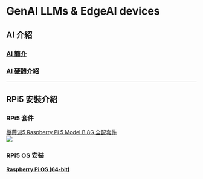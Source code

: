 # GenAI LLMs & EdgeAI devices 

## AI 介紹

### [AI 簡介](https://rkuo2000.github.io/AI-course/lecture/2024/08/01/AI-Brief.html)

### [AI 硬體介紹](https://rkuo2000.github.io/AI-course/lecture/2024/08/01/AI-Hardwares.html)

---
## RPi5 安裝介紹

### RPi5 套件

[樹莓派5 Raspberry Pi 5 Model B 8G 全配套件](https://shopee.tw/product/143152281/25051137272?d_id=475b0&uls_trackid=51vt6ret01go&utm_content=B4YYSAxc5NBjtacxA4J4jEiErVD)<br>
![](https://down-tw.img.susercontent.com/file/tw-11134207-7rasc-m5b7sf03lbg6b0@resize_w450_nl.webp)

### RPi5 OS 安裝
**[Raspberry Pi OS (64-bit)](https://www.raspberrypi.com/software/operating-systems/#raspberry-pi-os-64-bit)** <br>
